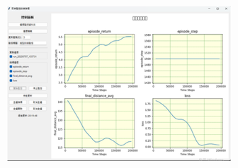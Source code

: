 ![image](https://github.com/Yuu-Hsuan/CMO/blob/main/5vs5_new/0708_1205/graph/%E8%9E%A2%E5%B9%95%E6%93%B7%E5%8F%96%E7%95%AB%E9%9D%A2%202025-07-08%20000841.png)
